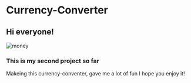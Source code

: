 # Currency-Converter
## Hi everyone!
![money](https://media.giphy.com/media/xTiTnqUxyWbsAXq7Ju/giphy.gif)
### This is my second project so far
Makeing this currency-conventer, gave me a lot of fun I hope you enjoy it!
